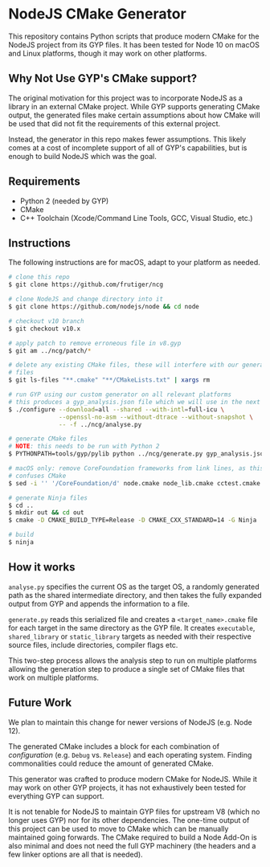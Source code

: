 # NodeJS CMake Generator

This repository contains Python scripts that produce modern CMake for the
NodeJS project from its GYP files.  It has been tested for Node 10 on macOS and
Linux platforms, though it may work on other platforms.

## Why Not Use GYP's CMake support?

The original motivation for this project was to incorporate NodeJS as a library
in an external CMake project.  While GYP supports generating CMake output, the
generated files make certain assumptions about how CMake will be used that did
not fit the requirements of this external project.

Instead, the generator in this repo makes fewer assumptions.  This likely comes
at a cost of incomplete support of all of GYP's capabilities, but is enough to
build NodeJS which was the goal.

## Requirements

 * Python 2 (needed by GYP)
 * CMake
 * C++ Toolchain (Xcode/Command Line Tools, GCC, Visual Studio, etc.)

## Instructions

The following instructions are for macOS, adapt to your platform as needed.

```bash
# clone this repo
$ git clone https://github.com/frutiger/ncg

# clone NodeJS and change directory into it
$ git clone https://github.com/nodejs/node && cd node

# checkout v10 branch
$ git checkout v10.x

# apply patch to remove erroneous file in v8.gyp
$ git am ../ncg/patch/*

# delete any existing CMake files, these will interfere with our generated
# files
$ git ls-files "**.cmake" "**/CMakeLists.txt" | xargs rm

# run GYP using our custom generator on all relevant platforms
# this produces a gyp_analysis.json file which we will use in the next step
$ ./configure --download=all --shared --with-intl=full-icu \
              --openssl-no-asm --without-dtrace --without-snapshot \
              -- -f ../ncg/analyse.py

# generate CMake files
# NOTE: this needs to be run with Python 2
$ PYTHONPATH=tools/gyp/pylib python ../ncg/generate.py gyp_analysis.json

# macOS only: remove CoreFoundation frameworks from link lines, as this
# confuses CMake
$ sed -i '' '/CoreFoundation/d' node.cmake node_lib.cmake cctest.cmake

# generate Ninja files
$ cd ..
$ mkdir out && cd out
$ cmake -D CMAKE_BUILD_TYPE=Release -D CMAKE_CXX_STANDARD=14 -G Ninja ../node

# build
$ ninja
```

## How it works

`analyse.py` specifies the current OS as the target OS, a randomly generated
path as the shared intermediate directory, and then takes the fully expanded
output from GYP and appends the information to a file.

`generate.py` reads this serialized file and creates a `<target_name>.cmake`
file for each target in the same directory as the GYP file.  It creates
`executable`, `shared_library` or `static_library` targets as needed with their
respective source files, include directories, compiler flags etc.

This two-step process allows the analysis step to run on multiple platforms
allowing the generation step to produce a single set of CMake files that work
on multiple platforms.

## Future Work

We plan to maintain this change for newer versions of NodeJS (e.g. Node 12).

The generated CMake includes a block for each combination of _configuration_
(e.g. `Debug` vs. `Release`) and each operating system.  Finding commonalities
could reduce the amount of generated CMake.

This generator was crafted to produce modern CMake for NodeJS.  While it may
work on other GYP projects, it has not exhaustively been tested for everything
GYP can support.

It is not tenable for NodeJS to maintain GYP files for upstream V8 (which no
longer uses GYP) nor for its other dependencies.  The one-time output of this
project can be used to move to CMake which can be manually maintained going
forwards.  The CMake required to build a Node Add-On is also minimal and does
not need the full GYP machinery (the headers and a few linker options are all
that is needed).

